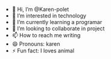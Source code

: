 - 👋 Hi, I’m @Karen-polet
- 👀 I’m interested in technology
- 🌱 I’m currently learning a programar 
- 💞️ I’m looking to collaborate in project
- 📫 How to reach me writing
- 😄 Pronouns: karen
- ⚡ Fun fact: I loves animal 

<!---
Karen-polet/Karen-polet is a ✨ special ✨ repository because its `README.md` (this file) appears on your GitHub profile.
You can click the Preview link to take a look at your changes.
--->
